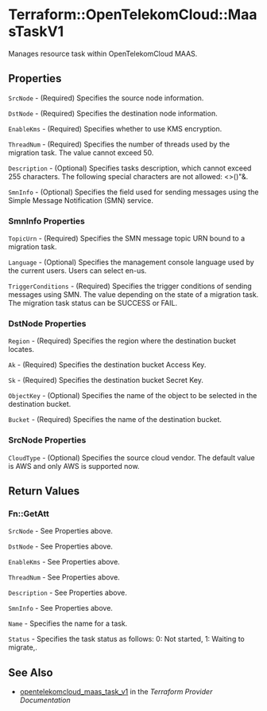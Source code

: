 # Terraform::OpenTelekomCloud::MaasTaskV1

Manages resource task within OpenTelekomCloud MAAS.

## Properties

`SrcNode` - (Required) Specifies the source node information.

`DstNode` - (Required) Specifies the destination node information.

`EnableKms` - (Required) Specifies whether to use KMS encryption.

`ThreadNum` - (Required) Specifies the number of threads used by the migration task. The value cannot exceed 50.

`Description` - (Optional) Specifies tasks description, which cannot exceed 255 characters. The following special characters are not allowed: <>()"&.

`SmnInfo` - (Optional) Specifies the field used for sending messages using the Simple Message Notification (SMN) service.

### SmnInfo Properties

`TopicUrn` - (Required) Specifies the SMN message topic URN bound to a migration task.

`Language` - (Optional) Specifies the management console language used by the current users. Users can select en-us.

`TriggerConditions` - (Required) Specifies the trigger conditions of sending messages using SMN. The value depending on the state of a migration task. The migration task status can be SUCCESS or FAIL.

### DstNode Properties

`Region` - (Required) Specifies the region where the destination bucket locates.

`Ak` - (Required) Specifies the destination bucket Access Key.

`Sk` - (Required) Specifies the destination bucket Secret Key.

`ObjectKey` - (Optional) Specifies the name of the object to be selected in the destination bucket.

`Bucket` - (Required) Specifies the name of the destination bucket.

### SrcNode Properties

`CloudType` - (Optional) Specifies the source cloud vendor. The default value is AWS and only AWS is supported now.


## Return Values

### Fn::GetAtt

`SrcNode` - See Properties above.

`DstNode` - See Properties above.

`EnableKms` - See Properties above.

`ThreadNum` - See Properties above.

`Description` - See Properties above.

`SmnInfo` - See Properties above.

`Name` - Specifies the name for a task.

`Status` - Specifies the task status as follows: 0: Not started, 1: Waiting to migrate,.

## See Also

* [opentelekomcloud_maas_task_v1](https://www.terraform.io/docs/providers/opentelekomcloud/r/maas_task_v1.html) in the _Terraform Provider Documentation_